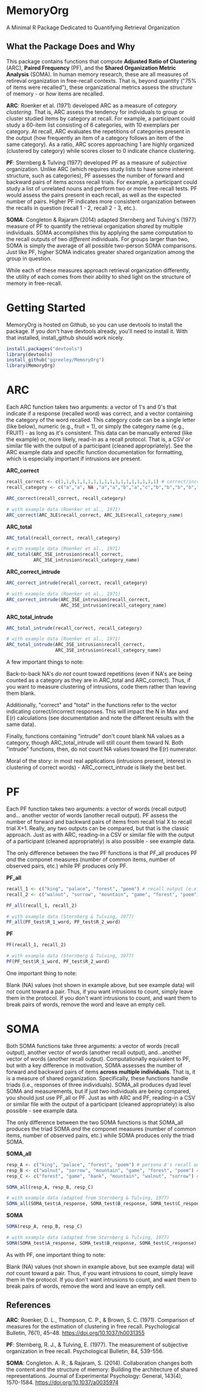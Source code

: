 # MemoryOrg
A Minimal R Package Dedicated to Quantifying Retrieval Organization

## What the Package Does and Why

This package contains functions that compute **Adjusted Ratio of Clustering** (ARC), **Paired Frequency** (PF), and the **Shared Organization Metric Analysis** (SOMA). In human memory research, these are all measures of retireval organization in free-recall contexts. That is, beyond quantity ("75% of items were recalled"), these organizational metrics assess the *structure* of memory - or *how* items are recalled. 

**ARC**: Roenker et al. (1971) developed ARC as a measure of *category clustering*. That is, ARC assess the tendency for individuals to group or cluster studied items by category at recall. For example, a participant could study a 60-item list consisting of 6 categories, with 10 exemplars per category. At recall, ARC evaluates the repetitions of categories present in the output (how frequently an item of a category follows an item of the same category). As a ratio, ARC scores approaching 1 are highly organized (clustered by category) while scores closer to 0 indicate chance clustering.

**PF**: Sternberg & Tulving (1977) developed PF as a measure of *subjective* organization. Unlike ARC (which requires study lists to have some inherent structure, such as categories), PF assesses the number of forward and backward pairs of items across recall trials. For example, a participant could study a list of unrelated nouns and perform two or more free-recall tests. PF would assess the pairs present in each recall, as well as the expected number of pairs. Higher PF indicates more consistent organization between the recalls in question (recall 1 - 2, recall 2 - 3, etc.).

**SOMA**: Congleton & Rajaram (2014) adapted Sternberg and Tulving's (1977) measure of PF to quantify the retrieval organization *shared* by multiple individuals. SOMA accomplishes this by applying the same computation to the recall outputs of two *different* individuals. For groups larger than two, SOMA is simply the average of all possible two-person SOMA comparisons. Just like PF, higher SOMA indicates greater shared organization among the group in question.

While each of these measures approach retrieval organization differently, the utility of each comes from their ability to shed light on the structure of memory in free-recall.

# Getting Started

MemoryOrg is hosted on Github, so you can use devtools to install the package. If you don't have devtools already, you'll need to install it. With that installed, install_github should work nicely.
```r
install.packages("devtools")
library(devtools)
install_github("ggreeley/MemoryOrg")
library(MemoryOrg)
```

# ARC
Each ARC function takes two arguments: a vector of 1's and 0's that indicate if a response (recalled word) was correct, and a vector containing the category of the word recalled. This category code can be a single letter (like below), numeric (e.g., fruit = 1), or simply the category name (e.g., FRUIT) - as long as it's consistent. This data can be manually entered (like the example) or, more likely, read-in as a recall protocol. That is, a CSV or similar file with the output of a participant (cleaned appropriately). See the ARC example data and specific function documentation for formatting, which is especially important if intrusions are present.

**ARC_correct**  
```r
recall_correct <- c(1,1,0,1,1,1,1,1,1,1,1,1,1,1,1,1,1,1) # correct/incorrect
recall_category <- c("a","a", NA ,"a","a","b","a","c","b","b","b","b","c","b","c","c","c","c") # corresponding categories

ARC_correct(recall_correct, recall_category)

# with example data (Roenker et al., 1971)
ARC_correct(ARC_3LE$recall_correct, ARC_3LE$recall_category_name)
```

**ARC_total**  
```r
ARC_total(recall_correct, recall_category)

# with example data (Roenker et al., 1971)
ARC_total(ARC_3SE_intrusion$recall_correct,
          ARC_3SE_intrusion$recall_category_name)
```

**ARC_correct_intrude**  
```r
ARC_correct_intrude(recall_correct, recall_category)

# with example data (Roenker et al., 1971)
ARC_correct_intrude(ARC_3SE_intrusion$recall_correct,
                    ARC_3SE_intrusion$recall_category_name)
```

**ARC_total_intrude**  
```r
ARC_total_intrude(recall_correct, recall_category)

# with example data (Roenker et al., 1971)
ARC_total_intrude(ARC_3SE_intrusion$recall_correct,
                  ARC_3SE_intrusion$recall_category_name)
```

A few important things to note: 

Back-to-back NA's *do not* count toward repetitions (even if NA's are being counted as a category as they are in ARC_total and ARC_correct). Thus, if you want to measure clustering of intrusions, code them rather than leaving them blank. 

Additionally, "correct" and "total" in the functions refer to the vector indicating correct/incorrect responses. This will impact the N in Max and E(r) calculations (see documentation and note the different results with the same data). 

Finally, functions containing "intrude" don't count blank NA values as a category, though ARC_total_intrude will still count them toward N. Both "intrude" functions, then, do not count NA values toward the E(r) numerator.

Moral of the story: in most real applications (intrusions present, interest in clustering of correct words) - ARC_correct_intrude is likely the best bet.

# PF 
Each PF function takes two arguments: a vector of words (recall output) and... another vector of words (another recall output). PF assess the number of forward and backward pairs of items from recall trial X to recall trial X+1. Really, any two outputs can be compared, but that is the classic approach. Just as with ARC, reading-in a CSV or similar file with the output of a participant (cleaned appropriately) is also possible - see example data.

The only difference between the two PF functions is that PF_all produces PF *and* the componet measures (number of common items, number of observed pairs, etc.) while PF produces only PF.

**PF_all**  
```r
recall_1 <- c("king", "palace", "forest", "poem") # recall output (e.x., recall 1)
recall_2 <- c("walnut", "sorrow", "mountain", "game", "forest", "poem") # another recall output (e.x., recall 2)

PF_all(recall_1, recall_2)

# with example data (Sternberg & Tulving, 1977)
PF_all(PF_test$R_1_word, PF_test$R_2_word)
```

**PF**
```r
PF(recall_1, recall_2)

# with example data (Sternberg & Tulving, 1977)
PF(PF_test$R_1_word, PF_test$R_2_word)
```

One important thing to note: 

Blank (NA) values (not shown in example above, but see example data) will *not* count toward a pair. Thus, if you want intrusions to count, simply leave them in the protocol. If you don't want intrusions to count, and want them to break pairs of words, remove the word and leave an empty cell.

# SOMA
Both SOMA functions take three arguments: a vector of words (recall output), another vector of words (another recall output), and...another vector of words (another recall output). Computationally equivalent to PF, but with a key difference in motivation, SOMA assesses the number of forward and backward pairs of items **across multiple individuals**. That is, it is a measure of shared organization.  Specifically, these functions handle triads (i.e., responses of three individuals). SOMA_all produces dyad level SOMA and measurements, but if just two individuals are being compared, you should just use PF_all or PF. Just as with ARC and PF, reading-in a CSV or similar file with the output of a participant (cleaned appropriately) is also possible - see example data.

The only difference between the two SOMA functions is that SOMA_all produces the triad SOMA *and* the componet measures (number of common items, number of observed pairs, etc.) while SOMA produces only the triad SOMA.

**SOMA_all** 
```r
resp_A <- c("king", "palace", "forest", "poem") # persona A's recall output
resp_B <- c("walnut", "sorrow", "mountain", "game", "forest", "poem") # person B's recall output
resp_C <- c("forest", "game", "bank", "mountain", "walnut", "sorrow") # person C's recall output

SOMA_all(resp_A, resp_B, resp_C)

# with example data (adapted from Sternberg & Tulving, 1977)
SOMA_all(SOMA_test$A_response, SOMA_test$B_response, SOMA_test$C_response)
```

**SOMA**  
```r
SOMA(resp_A, resp_B, resp_C)

# with example data (adapted from Sternberg & Tulving, 1977)
SOMA(SOMA_test$A_response, SOMA_test$B_response, SOMA_test$C_response)
```
As with PF, one important thing to note: 

Blank (NA) values (not shown in example above, but see example data) will *not* count toward a pair. Thus, if you want intrusions to count, simply leave them in the protocol. If you don't want intrusions to count, and want them to break pairs of words, remove the word and leave an empty cell.

## References
**ARC**: Roenker, D. L., Thompson, C. P., & Brown, S. C. (1971). Comparison of measures for the estimation of clustering in free recall. Psychological Bulletin, 76(1), 45–48. https://doi.org/10.1037/h0031355 

**PF**: Sternberg, R. J., & Tulving, E. (1977). The measurement of subjective organization in free recall. Psychological Bulletin, 84, 539-556.

**SOMA**: Congleton. A. R., & Rajaram, S. (2014). Collaboration changes both the content and the structure of memory: Building the architecture of shared representations. Journal of Experimental Psychology: General, 143(4), 1570-1584. https://doi.org/10.1037/a0035974
